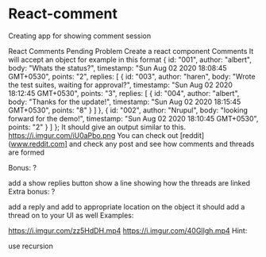 # React-comment
Creating app for showing comment session

React Comments Pending
Problem
Create a react component Comments
It will accept an object for example in this format
{
id: "001",
author: "albert",
body: "Whats the status?",
timestamp: "Sun Aug 02 2020 18:08:45 GMT+0530",
points: "2",
replies: [
  {
    id: "003",
    author: "haren",
    body: "Wrote the test suites, waiting for approval?",
    timestamp: "Sun Aug 02 2020 18:12:45 GMT+0530",
    points: "3",
    replies: [
      {
        id: "004",
        author: "albert",
        body: "Thanks for the update!",
        timestamp: "Sun Aug 02 2020 18:15:45 GMT+0530",
        points: "8"
      }
    ]
  },
  {
    id: "002",
    author: "Nrupul",
    body: "looking forward for the demo!",
    timestamp: "Sun Aug 02 2020 18:10:45 GMT+0530",
    points: "2"
  }
]
};
It should give an output similar to this. https://i.imgur.com/iU0aPbo.png
You can check out [reddit](www.reddit.com] and check any post and see how comments and threads are formed

Bonus: ?

add a show replies button
show a line showing how the threads are linked
Extra bonus: ?

add a reply and add to appropriate location on the object
it should add a thread on to your UI as well
Examples:

https://i.imgur.com/zz5HdDH.mp4
https://i.imgur.com/40GlIgh.mp4
Hint:

use recursion
